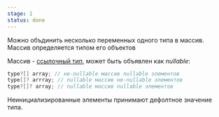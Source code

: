 ```yaml
---
stage: 1
status: done
---
```

Можно объдинить несколько переменных одного типа в массив. Массив определяется типом его объектов

Массив - [ссылочный тип](Reference%20типы), может быть объявлен как *nullable*:

```csharp
type?[] array; // не-nullable массив nullable элементов
type[]? arrray; // nullable массив не-nullable элементов
type?[]? array; // nullable массив nullable элементов 
```

Неинициализированные элементы принимают дефолтное значение типа.

